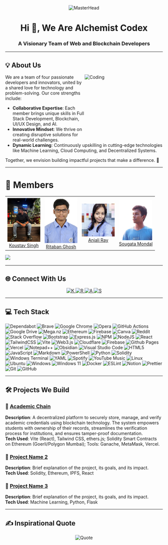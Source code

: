 <div align="center">
  <img src="https://i.pinimg.com/originals/36/2d/5c/362d5c55859146c0c7debfca296ad321.gif" alt="MasterHead">
</div>


<h1 align="center">Hi 👋, We Are Alchemist Codex</h1>
<h3 align="center">A Visionary Team of Web and Blockchain Developers</h3>

---

## 💡 About Us

<img align="right" alt="Coding" width="250" height="200" src="https://media.giphy.com/media/qgQUggAC3Pfv687qPC/giphy.gif">

We are a team of four passionate developers and innovators, united by a shared love for technology and problem-solving. Our core strengths include:

- **Collaborative Expertise**: Each member brings unique skills in Full Stack Development, Blockchain, UI/UX Design, and AI.
- **Innovative Mindset**: We thrive on creating disruptive solutions for real-world challenges.
- **Dynamic Learning**: Continuously upskilling in cutting-edge technologies like Machine Learning, Cloud Computing, and Decentralized Systems.

Together, we envision building impactful projects that make a difference. 🚀

---

# 💫 Members

<table>
  <tbody>
    <tr>
      <td align="center">
        <a href="https://github.com/koustavx08" target="_blank" rel="noopener noreferrer">
          <img src="images/koustav.jpg" width="105" alt="@Koustav" style="max-width:100%;"><br/>Koustav Singh
        </a>
      </td>
      <td align="center">
        <a href="https://github.com/ritaban06" target="_blank" rel="noopener noreferrer">
          <img src="images/ritaban.jpg" width="105" alt="@Ritaban" style="max-width:100%;"><br/>Ritaban Ghosh
        </a>
      </td>
      <td align="center">
        <a href="https://github.com/AnjaliRayyy" target="_blank" rel="noopener noreferrer">
          <img src="images/anjali.jpg" width="105" alt="@Anjali" style="max-width:100%;"><br/>Anjali Ray
        </a>
      </td>
      <td align="center">
        <a href="https://github.com/Kisuke-Urahara-Code-Whiz" target="_blank" rel="noopener noreferrer">
          <img src="images/sougata.png" width="105" alt="@Sougata" style="max-width:100%;"><br/>Sougata Mondal
        </a>
      </td>
    </tr>
  </tbody>
</table>

 ![](https://www.animatedimages.org/data/media/562/animated-line-image-0381.gif)

---

## 🌐 Connect With Us

<p align="center">
<a href="https://linktr.ee/koustaavs" target="blank" rel="noopener noreferrer"><img src="https://img.icons8.com/?size=100&id=111032&format=png&color=767fad" alt="K" width="40"/>
</a>
<a href="https://linktr.ee/ritaban06" target="blank" rel="noopener noreferrer"><img src ="https://img.icons8.com/?size=100&id=111046&format=png&color=767fad" alt="R" width="40">
</a>
<a href="https://linktr.ee/rayyyanjali" target="blank" rel="noopener noreferrer"><img src="https://img.icons8.com/?size=100&id=38670&format=png&color=767fad" alt="A" width="40"/>
</a>
<a href="https://linktr.ee/Lykus691" target="blank" rel="noopener noreferrer"><img src="https://img.icons8.com/?size=100&id=111048&format=png&color=767fad" alt="S" width="40"/></a>
</p>

---

## 💻 Tech Stack

![Dependabot](https://img.shields.io/badge/dependabot-025E8C?style=for-the-badge&logo=dependabot&logoColor=white)
![Brave](https://img.shields.io/badge/Brave-FB542B?style=for-the-badge&logo=Brave&logoColor=white)
![Google Chrome](https://img.shields.io/badge/Google%20Chrome-4285F4?style=for-the-badge&logo=GoogleChrome&logoColor=white)
![Opera](https://img.shields.io/badge/Opera-FF1B2D?style=for-the-badge&logo=Opera&logoColor=white)
![GitHub Actions](https://img.shields.io/badge/github%20actions-%232671E5.svg?style=for-the-badge&logo=githubactions&logoColor=white)
![Google Drive](https://img.shields.io/badge/Google%20Drive-4285F4?style=for-the-badge&logo=googledrive&logoColor=white)
![Mega.nz](https://img.shields.io/badge/Mega-%23D90007.svg?style=for-the-badge&logo=Mega&logoColor=white)
![Ethereum](https://img.shields.io/badge/Ethereum-3C3C3D?style=for-the-badge&logo=Ethereum&logoColor=white)
![Firebase](https://img.shields.io/badge/firebase-a08021?style=for-the-badge&logo=firebase&logoColor=ffcd34)
![Canva](https://img.shields.io/badge/Canva-%2300C4CC.svg?style=for-the-badge&logo=Canva&logoColor=white)
![Reddit](https://img.shields.io/badge/Reddit-%23FF4500.svg?style=for-the-badge&logo=Reddit&logoColor=white)
![Stack Overflow](https://img.shields.io/badge/-Stackoverflow-FE7A16?style=for-the-badge&logo=stack-overflow&logoColor=white)
![Bootstrap](https://img.shields.io/badge/bootstrap-%238511FA.svg?style=for-the-badge&logo=bootstrap&logoColor=white)
![Express.js](https://img.shields.io/badge/express.js-%23404d59.svg?style=for-the-badge&logo=express&logoColor=%2361DAFB)
![NPM](https://img.shields.io/badge/NPM-%23CB3837.svg?style=for-the-badge&logo=npm&logoColor=white)
![NodeJS](https://img.shields.io/badge/node.js-6DA55F?style=for-the-badge&logo=node.js&logoColor=white)
![React](https://img.shields.io/badge/react-%2320232a.svg?style=for-the-badge&logo=react&logoColor=%2361DAFB)
![TailwindCSS](https://img.shields.io/badge/tailwindcss-%2338B2AC.svg?style=for-the-badge&logo=tailwind-css&logoColor=white)
![Vite](https://img.shields.io/badge/vite-%23646CFF.svg?style=for-the-badge&logo=vite&logoColor=white)
![Web3.js](https://img.shields.io/badge/web3.js-F16822?style=for-the-badge&logo=web3.js&logoColor=white)
![Cloudflare](https://img.shields.io/badge/Cloudflare-F38020?style=for-the-badge&logo=Cloudflare&logoColor=white)
![Firebase](https://img.shields.io/badge/firebase-%23039BE5.svg?style=for-the-badge&logo=firebase)
![Github Pages](https://img.shields.io/badge/github%20pages-121013?style=for-the-badge&logo=github&logoColor=white)
![Vercel](https://img.shields.io/badge/vercel-%23000000.svg?style=for-the-badge&logo=vercel&logoColor=white)
![Notepad++](https://img.shields.io/badge/Notepad++-90E59A.svg?style=for-the-badge&logo=notepad%2b%2b&logoColor=black)
![Obsidian](https://img.shields.io/badge/Obsidian-%23483699.svg?style=for-the-badge&logo=obsidian&logoColor=white)
![Visual Studio Code](https://img.shields.io/badge/Visual%20Studio%20Code-0078d7.svg?style=for-the-badge&logo=visual-studio-code&logoColor=white)
![HTML5](https://img.shields.io/badge/html5-%23E34F26.svg?style=for-the-badge&logo=html5&logoColor=white)
![JavaScript](https://img.shields.io/badge/javascript-%23323330.svg?style=for-the-badge&logo=javascript&logoColor=%23F7DF1E)
![Markdown](https://img.shields.io/badge/markdown-%23000000.svg?style=for-the-badge&logo=markdown&logoColor=white)
![PowerShell](https://img.shields.io/badge/PowerShell-%235391FE.svg?style=for-the-badge&logo=powershell&logoColor=white)
![Python](https://img.shields.io/badge/python-3670A0?style=for-the-badge&logo=python&logoColor=ffdd54)
![Solidity](https://img.shields.io/badge/Solidity-%23363636.svg?style=for-the-badge&logo=solidity&logoColor=white)
![Windows Terminal](https://img.shields.io/badge/Windows%20Terminal-%234D4D4D.svg?style=for-the-badge&logo=windows-terminal&logoColor=white)
![YAML](https://img.shields.io/badge/yaml-%23ffffff.svg?style=for-the-badge&logo=yaml&logoColor=151515)
![Spotify](https://img.shields.io/badge/Spotify-1ED760?style=for-the-badge&logo=spotify&logoColor=white)
![YouTube Music](https://img.shields.io/badge/YouTube_Music-FF0000?style=for-the-badge&logo=youtube-music&logoColor=white)
![Linux](https://img.shields.io/badge/Linux-FCC624?style=for-the-badge&logo=linux&logoColor=black)
![Ubuntu](https://img.shields.io/badge/Ubuntu-E95420?style=for-the-badge&logo=ubuntu&logoColor=white)
![Windows](https://img.shields.io/badge/Windows-0078D6?style=for-the-badge&logo=windows&logoColor=white)
![Windows 11](https://img.shields.io/badge/Windows%2011-%230079d5.svg?style=for-the-badge&logo=Windows%2011&logoColor=white)
![Docker](https://img.shields.io/badge/docker-%230db7ed.svg?style=for-the-badge&logo=docker&logoColor=white)
![ESLint](https://img.shields.io/badge/ESLint-4B3263?style=for-the-badge&logo=eslint&logoColor=white)
![Notion](https://img.shields.io/badge/Notion-%23000000.svg?style=for-the-badge&logo=notion&logoColor=white)
![Prettier](https://img.shields.io/badge/prettier-%23F7B93E.svg?style=for-the-badge&logo=prettier&logoColor=black)
![Git](https://img.shields.io/badge/git-%23F05033.svg?style=for-the-badge&logo=git&logoColor=white)
![GitHub](https://img.shields.io/badge/github-%23121011.svg?style=for-the-badge&logo=github&logoColor=white)

---

## 🛠️ Projects We Build

### 🔗 [Academic Chain](https://github.com/Alchemist-Codex/blockchain-education)

**Description**: A decentralized platform to securely store, manage, and verify academic credentials using blockchain technology. The system empowers students with ownership of their records, streamlines the verification process for institutions, and ensures tamper-proof documentation.  
**Tech Used**: Vite (React), Tailwind CSS, ethers.js; Solidity Smart Contracts on Ethereum (Goerli/Polygon Mumbai); Tools: Ganache, MetaMask, Vercel.

### 🔗 [Project Name 2](#)

**Description**: Brief explanation of the project, its goals, and its impact.  
**Tech Used**: Solidity, Ethereum, IPFS, React

### 🔗 [Project Name 3](#)

**Description**: Brief explanation of the project, its goals, and its impact.  
**Tech Used**: Machine Learning, Python, Flask

---

## ✍️ Inspirational Quote

<p align="center">
<img src="https://quotes-github-readme.vercel.app/api?type=horizontal&theme=tokyonight" alt="Quote">
</p>
